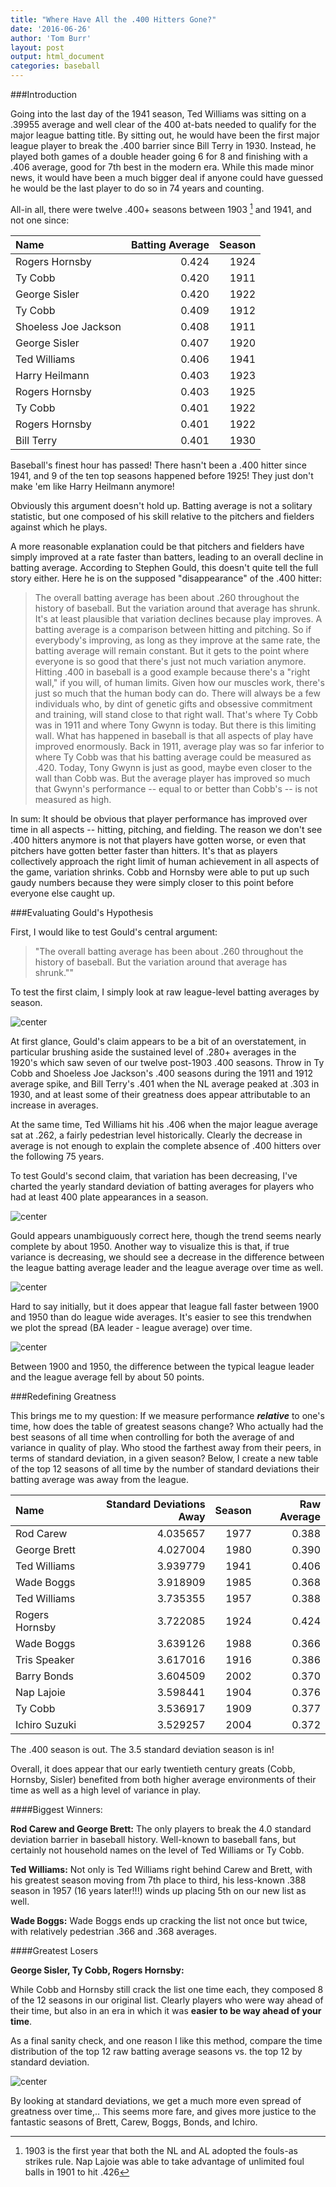 ```yaml
---
title: "Where Have All the .400 Hitters Gone?"
date: '2016-06-26'
author: 'Tom Burr'
layout: post
output: html_document
categories: baseball
---
```




###Introduction

Going into the last day of the 1941 season, Ted Williams was sitting on a .39955 average and well clear of the 400 at-bats needed to qualify for the major league batting title. By sitting out, he would have been the first major league player to break the .400 barrier since Bill Terry in 1930. Instead, he played both games of a double header going 6 for 8 and finishing with a .406 average, good for  7th best in the modern era. While this made minor news, it would have been a much bigger deal if anyone could have guessed he would be the last player to do so in 74 years and counting.

All-in all, there were twelve .400+ seasons between 1903 [^1] and 1941, and not one since: 



|Name                   | Batting Average| Season|
|:----------------------|---------------:|------:|
|Rogers   Hornsby       |           0.424|   1924|
|Ty   Cobb              |           0.420|   1911|
|George   Sisler        |           0.420|   1922|
|Ty   Cobb              |           0.409|   1912|
|Shoeless Joe   Jackson |           0.408|   1911|
|George   Sisler        |           0.407|   1920|
|Ted   Williams         |           0.406|   1941|
|Harry   Heilmann       |           0.403|   1923|
|Rogers   Hornsby       |           0.403|   1925|
|Ty   Cobb              |           0.401|   1922|
|Rogers   Hornsby       |           0.401|   1922|
|Bill   Terry           |           0.401|   1930|

Baseball's finest hour has passed! There hasn't been a .400 hitter since 1941, and 9 of the ten top seasons happened before 1925! They just don't make 'em like Harry Heilmann anymore!

Obviously this argument doesn't hold up. Batting average is not a solitary statistic, but one composed of his skill relative to the pitchers and fielders against which he plays. 

A more reasonable explanation could be that pitchers and fielders have simply improved at a rate faster than batters, leading to an overall decline in batting average. According to Stephen Gould, this doesn't quite tell the full story either. Here he is on the supposed "disappearance" of the .400 hitter:


> The overall batting average has been about .260 throughout the history of baseball. But the variation around that average has shrunk. It's at least plausible that variation declines because play improves. A batting average is a comparison between hitting and pitching. So if everybody's improving, as long as they improve at the same rate, the batting average will remain constant. But it gets to the point where everyone is so good that there's just not much variation anymore. Hitting .400 in baseball is a good example because there's a "right wall," if you will, of human limits. Given how our muscles work, there's just so much that the human body can do. There will always be a few individuals who, by dint of genetic gifts and obsessive commitment and training, will stand close to that right wall. That's where Ty Cobb was in 1911 and where Tony Gwynn is today. But there is this limiting wall. What has happened in baseball is that all aspects of play have improved enormously. Back in 1911, average play was so far inferior to where Ty Cobb was that his batting average could be measured as .420. Today, Tony Gwynn is just as good, maybe even closer to the wall than Cobb was. But the average player has improved so much that Gwynn's performance -- equal to or better than Cobb's -- is not measured as high.

In sum: It should be obvious that player performance has improved over time in all aspects -- hitting, pitching, and fielding. The reason we don't see .400 hitters anymore is not that players have gotten worse, or even that pitchers have gotten better faster than hitters. It's that as players collectively approach the right limit of human achievement in all aspects of the game, variation shrinks. Cobb and Hornsby were able to put up such gaudy numbers because they were simply closer to this point before everyone else caught up.

###Evaluating Gould's Hypothesis

First, I would like to test Gould's central argument:

> "The overall batting average has been about .260 throughout the history of baseball. But the variation around that average has shrunk.""

To test the first claim, I simply look at raw league-level batting averages by season.


![center](/figs/2016-06-25--Greatest_Seasons/unnamed-chunk-3-1.png) 

At first glance, Gould's claim appears to be a bit of an overstatement, in particular brushing aside the sustained level of .280+ averages in the 1920's which saw seven of our twelve post-1903 .400 seasons. Throw in Ty Cobb and Shoeless Joe Jackson's .400 seasons during the 1911 and 1912 average spike, and Bill Terry's .401 when the NL average peaked at .303 in 1930, and at least some of their greatness does appear attributable to an increase in averages. 

At the same time, Ted Williams hit his .406 when the major league average sat at .262, a fairly pedestrian level historically. Clearly the decrease in average is not enough to explain the complete absence of .400 hitters over the following 75 years.

To test Gould's second claim, that variation has been decreasing, I've charted the yearly standard deviation of batting averages for players who had at least 400 plate appearances in a season.


![center](/figs/2016-06-25--Greatest_Seasons/unnamed-chunk-4-1.png) 

Gould appears unambiguously correct here, though the trend seems nearly complete by about 1950. Another way to visualize this is that, if true variance is decreasing, we should see a decrease in the difference between the league batting average leader and the league average over time as well.






![center](/figs/2016-06-25--Greatest_Seasons/unnamed-chunk-6-1.png) 

Hard to say initially, but it does appear that league fall faster between 1900 and 1950 than do  league wide averages. It's easier to see this trendwhen we plot the spread (BA leader - league average) over time.

![center](/figs/2016-06-25--Greatest_Seasons/unnamed-chunk-7-1.png) 

Between 1900 and 1950, the difference between the typical league leader and the league average fell by about 50 points.

###Redefining Greatness

This brings me to my question: If we measure performance ***relative*** to one's time, how does the table of greatest seasons change? Who actually had the best seasons of all time when controlling for both the average of and variance in quality of play. Who stood the farthest away from their peers, in terms of standard deviation, in a given season? Below, I create a new table of the top 12 seasons of all time by the number of standard deviations their batting average was away from the league.



|Name           | Standard Deviations Away| Season| Raw Average|
|:--------------|------------------------:|------:|-----------:|
|Rod Carew      |                 4.035657|   1977|       0.388|
|George Brett   |                 4.027004|   1980|       0.390|
|Ted Williams   |                 3.939779|   1941|       0.406|
|Wade Boggs     |                 3.918909|   1985|       0.368|
|Ted Williams   |                 3.735355|   1957|       0.388|
|Rogers Hornsby |                 3.722085|   1924|       0.424|
|Wade Boggs     |                 3.639126|   1988|       0.366|
|Tris Speaker   |                 3.617016|   1916|       0.386|
|Barry Bonds    |                 3.604509|   2002|       0.370|
|Nap Lajoie     |                 3.598441|   1904|       0.376|
|Ty Cobb        |                 3.536917|   1909|       0.377|
|Ichiro Suzuki  |                 3.529257|   2004|       0.372|

The .400 season is out. The 3.5 standard deviation season is in!

Overall, it does appear that our early twentieth century greats (Cobb, Hornsby, Sisler) benefited from both higher average environments of their time as well as a high level of variance in play.

####Biggest Winners:

**Rod Carew and George Brett:** The only players to break the 4.0 standard deviation barrier in baseball history. Well-known to baseball fans, but certainly not household names on the level of Ted Williams or Ty Cobb.
    
**Ted Williams:** Not only is Ted Williams right behind Carew and Brett, with his greatest season moving from 7th place to third, his less-known .388 season in 1957 (16 years later!!!) winds up placing 5th on our new list as well.

**Wade Boggs:** Wade Boggs ends up cracking the list not once but twice, with relatively pedestrian .366 and .368 averages. 
    
####Greatest Losers 

**George Sisler, Ty Cobb, Rogers Hornsby:**

While Cobb and Hornsby still crack the list one time each, they composed 8 of the 12 seasons in our original list. Clearly players who were way ahead of their time, but also in an era in which it was **easier to be way ahead of your time**. 

As a final sanity check,  and one reason I like this method, compare the time distribution of the top 12 raw batting average seasons vs. the top 12 by standard deviation.


![center](/figs/2016-06-25--Greatest_Seasons/unnamed-chunk-9-1.png) 

By looking at standard deviations, we get a much more even spread of greatness over time,.. This seems more fare, and gives more justice to the fantastic seasons of Brett, Carew, Boggs, Bonds, and Ichiro. 

[^1]: 1903 is the first year that both the NL and AL adopted the fouls-as strikes rule. Nap Lajoie was able to take advantage of unlimited foul balls in 1901 to hit .426
